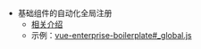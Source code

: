 - 基础组件的自动化全局注册
  - [相关介绍](https://cn.vuejs.org/v2/guide/components-registration.html#%E5%9F%BA%E7%A1%80%E7%BB%84%E4%BB%B6%E7%9A%84%E8%87%AA%E5%8A%A8%E5%8C%96%E5%85%A8%E5%B1%80%E6%B3%A8%E5%86%8C)
  - 示例：[vue-enterprise-boilerplate#_global.js](https://github.com/chrisvfritz/vue-enterprise-boilerplate/blob/master/src/components/_globals.js)

